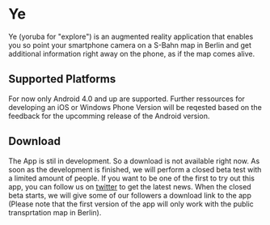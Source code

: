 # Ye
Ye (yoruba for "explore") is an augmented reality application that enables you so point your smartphone camera on a S-Bahn map in Berlin and get additional information right away on the phone, as if the map comes alive.

## Supported Platforms
For now only Android 4.0 and up are supported. Further ressources for developing an iOS or Windows Phone Version will be reqested based on the feedback for the upcomming release of the Android version.

## Download
The App is stil in development. So a download is not available right now. As soon as the development is finished, we will perform a closed beta test with a limited amount of people. If you want to be one of the first to try out this app, you can follow us on [twitter](https://twitter.com/YeMaps) to get the latest news. When the closed beta starts, we will give some of our followers a download link to the app (Please note that the first version of the app will only work with the public transprtation map in Berlin).
